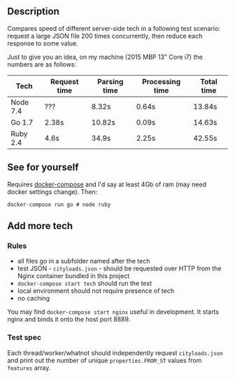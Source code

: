 ## Description

Compares speed of different server-side tech in a following test scenario: request a large JSON file 200 times concurrently, then reduce each response to some value.

Just to give you an idea, on my machine (2015 MBP 13" Core i7) the numbers are as follows:

| Tech          | Request time | Parsing time | Processing time | Total time |
| ------------- | -----------  | ------------ | --------------- | ---------- |
| Node 7.4      | ???          |  8.32s       | 0.64s           | 13.84s     |
| Go 1.7        | 2.38s        | 10.82s       | 0.09s           | 14.63s     |
| Ruby 2.4      | 4.6s         | 34.9s        | 2.25s           | 42.55s     |

## See for yourself

Requires [docker-compose](https://docs.docker.com/compose/) and I'd say at least 4Gb of ram (may need docker settings change). Then:

```
docker-compose run go # node ruby
```

## Add more tech

### Rules

- all files go in a subfolder named after the tech
- test JSON - `cityloads.json` - should be requested over HTTP from the Nginx container bundled in this project
- `docker-compose start tech` should run the test
- local environment should not require presence of tech 
- no caching

You may find `docker-compose start nginx` useful in development. It starts nginx and binds it onto the host port 8889. 

### Test spec

Each thread/worker/whatnot should independently request `cityloads.json` and print out the number of unique `properties.FROM_ST` values from `features` array.

